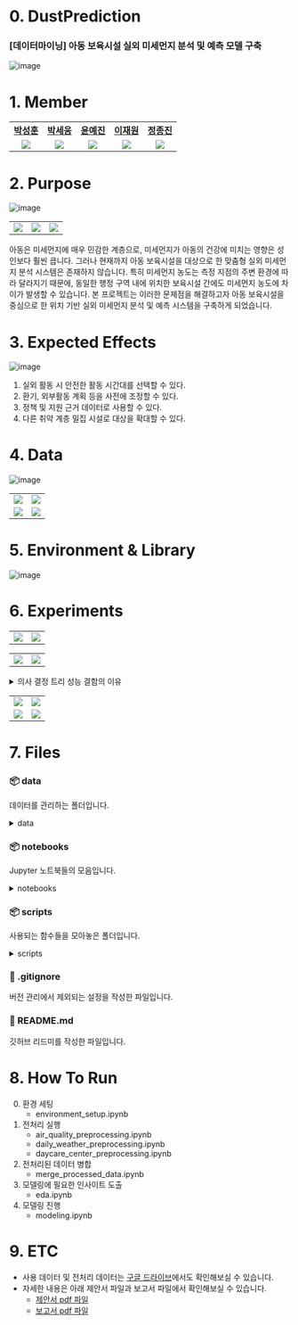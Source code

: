 # 0. DustPrediction
### [데이터마이닝] 아동 보육시설 실외 미세먼지 분석 및 예측 모델 구축
![image](https://github.com/user-attachments/assets/5a6d949f-68d7-4f13-9246-3f8a775d05f6)


# 1. Member

<table width="50%" align="center">
    <tr>
        <td align="center"><b><a href="https://github.com/parkseonghun598">박성훈</a></b></td>
        <td align="center"><b><a href="https://github.com/hardwoong">박세웅</a></b></td>
        <td align="center"><b><a href="https://github.com/nyun-nye">윤예진</a></b></td>
        <td align="center"><b><a href="https://github.com/jwon0523">이재원</a></b></td>
        <td align="center"><b><a href="https://github.com/ThreeeJ">정종진</a></b></td>
    </tr>
    <tr>
        <td align="center"><img src="https://github.com/user-attachments/assets/89488c31-8e6c-45b3-b6e0-90c65fc72260"></td>
        <td align="center"><img src="https://github.com/user-attachments/assets/641b67e8-e7b2-4093-93ba-1d744fc953eb"></td>
        <td align="center"><img src="https://github.com/user-attachments/assets/27a2052f-11c1-4662-8726-783cffb79117"></td>
        <td align="center"><img src="https://github.com/user-attachments/assets/795a1add-5c72-49da-a201-8659fbcc1f6a"></td>
        <td align="center"><img src="https://github.com/user-attachments/assets/858b107c-1f60-4d15-b606-493de24f1910"></td>
    </tr>
</table>

# 2. Purpose

![image](https://github.com/user-attachments/assets/20b91684-b6cc-4423-84ed-1b70c8de8d91)
<table width="50%" align="center">
  <tr>
        <td align="center"><img src="https://github.com/user-attachments/assets/d52ef1b2-d029-4892-9727-f86a6229f223"></td>
        <td align="center"><img src="https://github.com/user-attachments/assets/f07f884d-914d-46e9-90cb-3c2af2edd4e7"></td>
        <td align="center"><img src="https://github.com/user-attachments/assets/26bccc8c-3f25-4dc9-8382-8e88038e8338"></td>
    </tr>
</table>

아동은 미세먼지에 매우 민감한 계층으로, 미세먼지가 아동의 건강에 미치는 영향은 성인보다 훨씬 큽니다. 그러나 현재까지 아동 보육시설을 대상으로 한 맞춤형 실외 미세먼지 분석 시스템은 존재하지 않습니다. 특히 미세먼지 농도는 측정 지점의 주변 환경에 따라 달라지기 때문에, 동일한 행정 구역 내에 위치한 보육시설 간에도 미세먼지 농도에 차이가 발생할 수 있습니다. 본 프로젝트는 이러한 문제점을 해결하고자 아동 보육시설을 중심으로 한 위치 기반 실외 미세먼지 분석 및 예측 시스템을 구축하게 되었습니다.

# 3. Expected Effects

![image](https://github.com/user-attachments/assets/d468c888-7995-4909-a00e-2f9d798a997b)
1. 실외 활동 시 안전한 활동 시간대를 선택할 수 있다.
2. 환기, 외부활동 계획 등을 사전에 조정할 수 있다.
3. 정책 및 지원 근거 데이터로 사용할 수 있다.
4. 다른 취약 계층 밀집 시설로 대상을 확대할 수 있다.


# 4. Data

![image](https://github.com/user-attachments/assets/81e4845a-07c2-4279-9d2a-6f8a4610f231)
<table width="50%" align="center">
  <tr>
        <td align="center"><img src="https://github.com/user-attachments/assets/9b4d9acd-e5a7-43cd-bf6e-e6cb6074bd33"></td>
        <td align="center"><img src="https://github.com/user-attachments/assets/25647fcb-d5cb-4a6f-b502-40d7cca3c5b8"></td>
  </tr>
  <tr>
        <td align="center"><img src="https://github.com/user-attachments/assets/2cc0e496-cafa-436c-9295-cf3a3e3ab9ba"></td>
        <td align="center"><img src="https://github.com/user-attachments/assets/862a10d8-8c16-48c9-9ba0-ef19b8c86d20"></td>
  </tr>
</table>

# 5. Environment & Library

![image](https://github.com/user-attachments/assets/b31b7adf-5727-4dce-9e6f-022d7f7b23e1)


# 6. Experiments

<table width="50%" align="center">
  <tr>
        <td align="center"><img src="https://github.com/user-attachments/assets/714603e7-9fe9-46c3-940d-704e344c69aa"></td>
        <td align="center"><img src="https://github.com/user-attachments/assets/86e27e37-3e0b-4c0e-9cc7-c3e79cdbff48"></td>
  </tr>
</table>

<table width="50%" align="center">
  <tr>
        <td align="center"><img src="https://github.com/user-attachments/assets/32493c15-ed87-4f43-b1ac-274594cb30b0"></td>
        <td align="center"><img src="https://github.com/user-attachments/assets/1bc3e00b-1463-42bd-8598-84fe2a9bd18d"></td>
  </tr>
</table>

<details>
<summary>의사 결정 트리 성능 결함의 이유</summary>
<div markdown="1">

![image](https://github.com/user-attachments/assets/ff803172-0638-4382-837d-1c72c08488e5)

</div>
</details>

<table width="50%" align="center">
  <tr>
        <td align="center"><img src="https://github.com/user-attachments/assets/62b7c0e7-7d8c-4f3e-8c5d-c8640d085d4c"></td>
        <td align="center"><img src="https://github.com/user-attachments/assets/abfb775a-bbe5-466c-8a53-203b1c7f876c"></td>
  </tr>
  <tr>
        <td align="center"><img src="https://github.com/user-attachments/assets/670890ba-e60d-4f47-be68-43885a97abdf"></td>
        <td align="center"><img src="https://github.com/user-attachments/assets/250f6f35-23f1-4d33-9d69-b461d97e182a"></td>
  </tr>
</table>

# 7. Files
### 📦 data
데이터를 관리하는 폴더입니다.
<details>
<summary>data</summary>
<ul>
  <li>
    <code>📦processed # 전처리된 데이터를 저장하는 폴더입니다.
 ┗ 📜.gitkeep</code>
  </li>
  <li>
    <details>
      <summary>raw <code># 전처리되기 이전의 데이터를 저장하는 폴더입니다.</code>
      </summary>
      <ul><li>
          <details>
              <summary>air_quality <code># 서울시 구 단위별 대기질 데이터를 저장하는 폴더입니다.</code>
              </summary>
              <ul>
                  <li><details>
                      <summary>main</summary>
                      <code>📦main # AQI에서 가져온 서울시 25개 구의 대기질 데이터를 저장하는 폴더입니다.
 ┣ 📜강남구.csv
 ┣ 📜강동구.csv
 ┣ 📜강북구.csv
 ┣ 📜강서구.csv
 ┣ 📜관악구.csv
 ┣ 📜광진구.csv
 ┣ 📜구로구.csv
 ┣ 📜금천구.csv
 ┣ 📜노원구.csv
 ┣ 📜도봉구.csv
 ┣ 📜동대문구.csv
 ┣ 📜동작구.csv
 ┣ 📜마포구.csv
 ┣ 📜서대문구.csv
 ┣ 📜서초구.csv
 ┣ 📜성동구.csv
 ┣ 📜성북구.csv
 ┣ 📜송파구.csv
 ┣ 📜양천구.csv
 ┣ 📜영등포구.csv
 ┣ 📜용산구.csv
 ┣ 📜은평구.csv
 ┣ 📜종로구.csv
 ┣ 📜중구.csv
 ┗ 📜중랑구.csv</code>
                  </details></li>
              <li><details>
              <summary>sub <code># main 폴더의 결측치를 채우기 위해 에어코리아에서 가져온 서울시 대기질 데이터를 저장하는 폴더입니다.</code>
              </summary>
                  <ul>
                      <li><details>
                          <summary>2018</summary>
                          <code>📦2018
 ┣ 📜2018년 1월.xlsx
 ┣ 📜2018년 2월.xlsx
 ┣ 📜2018년 3월.xlsx
 ┣ 📜2018년 4월.xlsx
 ┣ 📜2018년 5월.xlsx
 ┣ 📜2018년 6월.xlsx
 ┣ 📜2018년 7월.xlsx
 ┣ 📜2018년 8월.xlsx
 ┣ 📜2018년 9월.xlsx
 ┣ 📜2018년 10월.xlsx
 ┣ 📜2018년 11월.xlsx
 ┗ 📜2018년 12월.xlsx</code>
                      </details></li>
                      <li><details>
                          <summary>2019</summary>
                          <code>📦2019
 ┣ 📜2019년 01월.xlsx
 ┣ 📜2019년 02월.xlsx
 ┣ 📜2019년 03월.xlsx
 ┣ 📜2019년 04월.xlsx
 ┣ 📜2019년 05월.xlsx
 ┣ 📜2019년 06월.xlsx
 ┣ 📜2019년 07월.xlsx
 ┣ 📜2019년 08월.xlsx
 ┣ 📜2019년 09월.xlsx
 ┣ 📜2019년 10월.xlsx
 ┣ 📜2019년 11월.xlsx
 ┗ 📜2019년 12월.xlsx</code>
                      </details></li>
                      <li><details>
                          <summary>2020</summary>
                          <code>📦2020
 ┣ 📜2020년 1월.xlsx
 ┣ 📜2020년 2월.xlsx
 ┣ 📜2020년 3월.xlsx
 ┣ 📜2020년 4월.xlsx
 ┣ 📜2020년 5월.xlsx
 ┣ 📜2020년 6월.xlsx
 ┣ 📜2020년 7월.xlsx
 ┣ 📜2020년 8월.xlsx
 ┣ 📜2020년 9월.xlsx
 ┣ 📜2020년 10월.xlsx
 ┣ 📜2020년 11월.xlsx
 ┗ 📜2020년 12월.xlsx</code>
                      </details></li>
                      <li><details>
                          <summary>2021</summary>
                          <code>📦2021
 ┣ 📜2021년 1월.xlsx
 ┣ 📜2021년 2월.xlsx
 ┣ 📜2021년 3월.xlsx
 ┣ 📜2021년 4월.xlsx
 ┣ 📜2021년 5월.xlsx
 ┣ 📜2021년 6월.xlsx
 ┣ 📜2021년 7월.xlsx
 ┣ 📜2021년 8월.xlsx
 ┣ 📜2021년 9월.xlsx
 ┣ 📜2021년 10월.xlsx
 ┣ 📜2021년 11월.xlsx
 ┗ 📜2021년 12월.xlsx</code>
                      </details></li>
                      <li><details>
                          <summary>2022</summary>
                          <code>📦2022
 ┣ 📜2022년 1월.xlsx
 ┣ 📜2022년 2월.xlsx
 ┣ 📜2022년 3월.xlsx
 ┣ 📜2022년 4월.xlsx
 ┣ 📜2022년 5월.xlsx
 ┣ 📜2022년 6월.xlsx
 ┣ 📜2022년 7월.xlsx
 ┣ 📜2022년 8월.xlsx
 ┣ 📜2022년 9월.xlsx
 ┣ 📜2022년 10월.xlsx
 ┣ 📜2022년 11월.xlsx
 ┗ 📜2022년 12월.xlsx</code>
                      </details></li>
                      <li><details>
                          <summary>2023</summary>
                          <code>📦2023
 ┣ 📜2023년 1월.xlsx
 ┣ 📜2023년 2월.xlsx
 ┣ 📜2023년 3월.xlsx
 ┣ 📜2023년 4월.xlsx
 ┣ 📜2023년 5월.xlsx
 ┣ 📜2023년 6월.xlsx
 ┣ 📜2023년 7월.xlsx
 ┣ 📜2023년 8월.xlsx
 ┣ 📜2023년 9월.xlsx
 ┣ 📜2023년 10월.xlsx
 ┣ 📜2023년 11월.xlsx
 ┗ 📜2023년 12월.xlsx</code>
                      </details></li>
                      <li><details>
                          <summary>2024</summary>
                          <code>📦2024
 ┣ 📜2024년 1월.xlsx
 ┣ 📜2024년 2월.xlsx
 ┣ 📜2024년 3월.xlsx
 ┣ 📜2024년 4월.xlsx
 ┣ 📜2024년 5월.xlsx
 ┣ 📜2024년 6월.xlsx
 ┣ 📜2024년 7월.xlsx
 ┣ 📜2024년 8월.xlsx
 ┣ 📜2024년 9월.xlsx
 ┣ 📜2024년 10월.xlsx
 ┣ 📜2024년 11월.xlsx
 ┗ 📜2024년 12월.xlsx</code>
                      </details></li>
                  </ul>
          </details></li>
              </ul>
          </details>
      </li></ul>
        <ul><li>
          <details>
              <summary>daycarecenter</summary>
              <code>📦daycarecenter # 서울시 구 단위 어린이집의 위도와 경도 데이터를 저장하는 폴더입니다.
 ┣ 📜daycarecenter_dobong.csv
 ┣ 📜daycarecenter_dongdaemun.csv
 ┣ 📜daycarecenter_dongjak.csv
 ┣ 📜daycarecenter_eunpyeong.csv
 ┣ 📜daycarecenter_gangbuk.csv
 ┣ 📜daycarecenter_gangdong.csv
 ┣ 📜daycarecenter_gangnam.csv
 ┣ 📜daycarecenter_gangseo.csv
 ┣ 📜daycarecenter_geumcheon.csv
 ┣ 📜daycarecenter_guro.csv
 ┣ 📜daycarecenter_gwanak.csv
 ┣ 📜daycarecenter_gwangjin.csv
 ┣ 📜daycarecenter_jongno.csv
 ┣ 📜daycarecenter_jung.csv
 ┣ 📜daycarecenter_jungnang.csv
 ┣ 📜daycarecenter_mapo.csv
 ┣ 📜daycarecenter_nowon.csv
 ┣ 📜daycarecenter_seocho.csv
 ┣ 📜daycarecenter_seodaemun.csv
 ┣ 📜daycarecenter_seongbuk.csv
 ┣ 📜daycarecenter_seongdong.csv
 ┣ 📜daycarecenter_songpa.csv
 ┣ 📜daycarecenter_yangcheon.csv
 ┣ 📜daycarecenter_yeongdeungpo.csv
 ┗ 📜daycarecenter_yongsan.csv</code>
          </details>
      </li></ul>
        <ul><li>
          <code>📦monitoringStation # 서울시 미세먼지 측정소들의 위도와 경도 데이터를 저장하는 폴더입니다.
 ┗ 📜seoul_monitoring_stations.csv</code>
      </li></ul>
        <ul><li>
          <code>📦weather # 서울시 날씨 데이터를 저장하는 폴더입니다.
 ┣ 📜Jongno_daily_weather_2018_2024.csv # 종로구 측정소의 결측치 이슈로 종로에 위치한 서울 측정소에서 가져온 종로구 날씨 데이터입니다.
 ┗ 📜Seoul_daily_weather_2018_2024.csv # 18~24년도 서울시 날씨 데이터입니다.</code>
      </li></ul>
    </details>
  </li>
</ul>
</details>

### 📦 notebooks
Jupyter 노트북들의 모음입니다.
<details>
    <summary>notebooks</summary>
    <code>📦notebooks # Jupyter 노트북들의 모음입니다.
 ┣ 📜air_quality_preprocessing.ipynb # 대기질 데이터를 전처리하는 파일입니다.
 ┣ 📜daily_weather_preprocessing.ipynb # 기상 데이터를 전처리하는 파일입니다.
 ┣ 📜daycare_center_preprocessing.ipynb # 어린이집 데이터를 전처리하는 파일입니다.
 ┣ 📜eda.ipynb # 모델링에 필요한 인사이트를 도출하는 파일입니다.
 ┣ 📜environment_setup.ipynb # 실험 환경정보를 명시해둔 파일입니다.
 ┣ 📜merge_processed_data.ipynb # 전처리된 데이터를 통합하는 파일입니다.
 ┗ 📜modeling.ipynb # 모델링을 하는 파일입니다.</code> 
</details>

### 📦 scripts
사용되는 함수들을 모아놓은 폴더입니다.
<details>
    <summary>scripts</summary>
    <code>📦scripts
 ┣ 📜__init__.py # 패키지 초기화 파일입니다.
 ┣ 📜air_preprocess_utils.py # 대기질 데이터 전처리를 위한 함수 모음 파일입니다.
 ┣ 📜model_utils.py # 모델링 관련 함수 모음 파일입니다.
 ┣ 📜utils.py # 다양한 데이터 처리 보조 함수 모음 파일입니다.
 ┗ 📜visualization.py # 데이터 및 모델 결과 시각화 함수 모음 파일입니다.</code>
</details>

### 📜 .gitignore
버전 관리에서 제외되는 설정을 작성한 파일입니다.
### 📜 README.md
깃허브 리드미를 작성한 파일입니다.

# 8. How To Run
0. 환경 세팅
   - environment_setup.ipynb
2. 전처리 실행
    - air_quality_preprocessing.ipynb
    - daily_weather_preprocessing.ipynb
    - daycare_center_preprocessing.ipynb
3. 전처리된 데이터 병합
    - merge_processed_data.ipynb
4. 모델링에 필요한 인사이트 도출
    - eda.ipynb
5. 모델링 진행
    - modeling.ipynb

# 9. ETC
- 사용 데이터 및 전처리 데이터는 <a href="https://drive.google.com/drive/folders/11UUVsForXUDN1AQIqC7qwxeWV7kPopZw?usp=drive_link">구글 드라이브</a>에서도 확인해보실 수 있습니다.
- 자세한 내용은 아래 제안서 파일과 보고서 파일에서 확인해보실 수 있습니다.
    - <a href="https://drive.google.com/file/d/1Xe237fn7jriIk3VKHtbbvxHct46q4dvc/view?usp=sharing">제안서 pdf 파일</a>
    - <a href="https://drive.google.com/file/d/1bk4ViHh_Legd1qU1hFWwB-XQ3enz5W_x/view?usp=sharing">보고서 pdf 파일</a>

